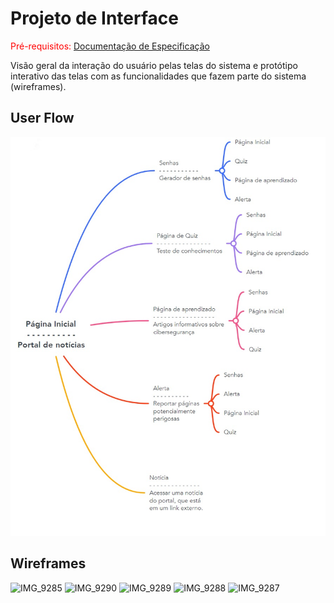 
# Projeto de Interface

<span style="color:red">Pré-requisitos: <a href="2-Especificação do Projeto.md"> Documentação de Especificação</a></span>

Visão geral da interação do usuário pelas telas do sistema e protótipo interativo das telas com as funcionalidades que fazem parte do sistema (wireframes).

## User Flow

![Exemplo de UserFlow](img/userflow.jpg)



## Wireframes

![IMG_9285](https://github.com/ICEI-PUC-Minas-PMV-SI/pmv-si-2024-1-pe1-t4-si_t4_app_web_1osem2024_gp01/assets/93887953/7354a0e4-63b2-47ce-b4f8-203dd08a3331)
![IMG_9290](https://github.com/ICEI-PUC-Minas-PMV-SI/pmv-si-2024-1-pe1-t4-si_t4_app_web_1osem2024_gp01/assets/93887953/1436e135-3065-45bc-8c0c-d37de0d8a231)
![IMG_9289](https://github.com/ICEI-PUC-Minas-PMV-SI/pmv-si-2024-1-pe1-t4-si_t4_app_web_1osem2024_gp01/assets/93887953/99f35f09-6841-40a3-b4fd-7772613bcd8d)
![IMG_9288](https://github.com/ICEI-PUC-Minas-PMV-SI/pmv-si-2024-1-pe1-t4-si_t4_app_web_1osem2024_gp01/assets/93887953/73a73759-1903-40c8-b1e9-e3574274e26e)
![IMG_9287](https://github.com/ICEI-PUC-Minas-PMV-SI/pmv-si-2024-1-pe1-t4-si_t4_app_web_1osem2024_gp01/assets/93887953/a42280f1-e3c6-462a-b1d4-8225aa76c4d5)


